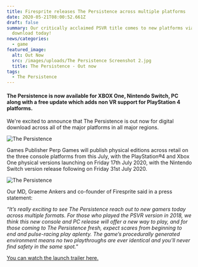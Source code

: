 ```yaml
---
title: Firesprite releases The Persistence across multiple platforms
date: 2020-05-21T08:00:52.661Z
draft: false
summary: Our critically acclaimed PSVR title comes to new platforms via digital
  download today!
news/categories:
  - game
featured_image:
  alt: Out Now
  src: /images/uploads/The Persistence Screenshot 2.jpg
  title: The Persistence - Out now
tags:
  - The Persistence
---
```

#### The Persistence is now available for XBOX One, Nintendo Switch, PC along with a free update which adds non VR support for PlayStation 4 platforms.

We're excited to announce that The Persistence is out now for digital download across all of the major platforms in all major regions. 

![The Persistence](/images/uploads/PersistenceKeyart.jpg "The Peristence")

Games Publisher Perp Games will publish physical editions across retail on the three console platforms from this July, with the PlayStation®4 and Xbox One physical versions launching on Friday 17th July 2020, with the Nintendo Switch version release following on Friday 31st July 2020.

![The Persistence](/images/uploads/persisteneceboxart.jpg "The Persistence")

Our MD, Graeme Ankers and co-founder of Firesprite said in a press statement:

*“It’s really exciting to see The Persistence reach out to new gamers today across multiple formats. For those who played the PSVR version in 2018, we think this new console and PC release will offer a new way to play, and for those coming to The Persistence fresh, expect scares from beginning to end and pulse-racing play aplenty. The game’s procedurally generated environment means no two playthroughs are ever identical and you’ll never find safety in the same spot."*

[You can watch the launch trailer here.](https://www.youtube.com/watch?v=_ySy5aYAlfo&t=45s)